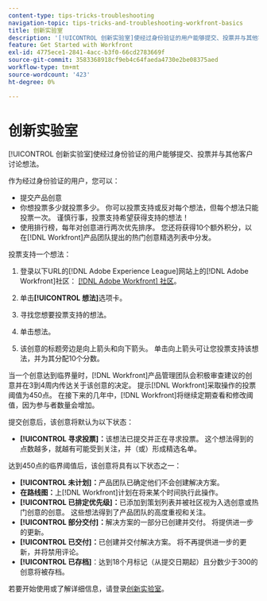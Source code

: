```yaml
---
content-type: tips-tricks-troubleshooting
navigation-topic: tips-tricks-and-troubleshooting-workfront-basics
title: 创新实验室
description: '[!UICONTROL 创新实验室]使经过身份验证的用户能够提交、投票并与其他客户讨论想法。'
feature: Get Started with Workfront
exl-id: 4775ece1-2841-4acc-b3f0-66cd2783669f
source-git-commit: 3583368918cf9eb4c64faeda4730e2be08375aed
workflow-type: tm+mt
source-wordcount: '423'
ht-degree: 0%

---
```


# 创新实验室

[!UICONTROL 创新实验室]使经过身份验证的用户能够提交、投票并与其他客户讨论想法。

作为经过身份验证的用户，您可以：

* 提交产品创意
* 你想投票多少就投票多少。 你可以投票支持或反对每个想法，但每个想法只能投票一次。 谨慎行事，投票支持希望获得支持的想法！
* 使用排行榜，每年对创意进行两次优先排序。 您还将获得10个额外积分，以在[!DNL Workfront]产品团队提出的热门创意精选列表中分发。

投票支持一个想法：

1. 登录以下URL的[!DNL Adobe Experience League]网站上的[!DNL Adobe Workfront]社区： [[!DNL Adobe Workfront] 社区](https://experienceleaguecommunities.adobe.com/t5/workfront/ct-p/workfront)。

1. 单击&#x200B;**[!UICONTROL 想法]**&#x200B;选项卡。

1. 寻找您想要投票支持的想法。
1. 单击想法。
1. 该创意的标题旁边是向上箭头和向下箭头。 单击向上箭头可让您投票支持该想法，并为其分配10个分数。

当一个创意达到临界量时，[!DNL Workfront]产品管理团队会积极审查建议的创意并在3到4周内传达关于该创意的决定。 提示[!DNL Workfront]采取操作的投票阈值为450点。 在接下来的几年中，[!DNL Workfront]将继续定期查看和修改阈值，因为参与者数量会增加。

提交创意后，该创意将默认为以下状态：

* **[!UICONTROL 寻求投票]：**&#x200B;该想法已提交并正在寻求投票。 这个想法得到的点数越多，就越有可能受到关注，并（或）形成精选名单。

达到450点的临界阈值后，该创意将具有以下状态之一：

* **[!UICONTROL 未计划]：**&#x200B;产品团队已确定他们不会创建解决方案。
* **在路线图：**&#x200B;上[!DNL Workfront]计划在将来某个时间执行此操作。
* **[!UICONTROL 已排定优先级]：**&#x200B;已添加到策划列表并被社区视为入选创意或热门创意的创意。 这些想法得到了产品团队的高度重视和关注。
* **[!UICONTROL 部分交付]：**&#x200B;解决方案的一部分已创建并交付。 将提供进一步的更新。
* **[!UICONTROL 已交付]：**&#x200B;已创建并交付解决方案。 将不再提供进一步的更新，并将禁用评论。
* **[!UICONTROL 已存档]**：达到18个月标记（从提交日期起）且分数少于300的创意将被存档。

若要开始使用或了解详细信息，请登录[创新实验室](https://experienceleaguecommunities.adobe.com/t5/workfront/ct-p/workfront)。
